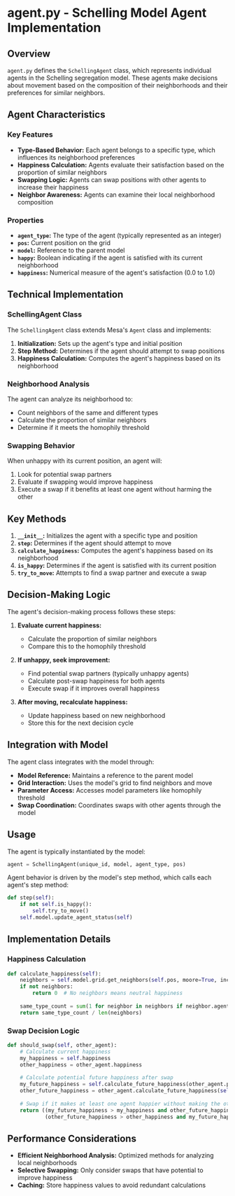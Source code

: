 # agent.py - Schelling Model Agent Implementation

## Overview

`agent.py` defines the `SchellingAgent` class, which represents individual agents in the Schelling segregation model. These agents make decisions about movement based on the composition of their neighborhoods and their preferences for similar neighbors.

## Agent Characteristics

### Key Features

- **Type-Based Behavior:** Each agent belongs to a specific type, which influences its neighborhood preferences
- **Happiness Calculation:** Agents evaluate their satisfaction based on the proportion of similar neighbors
- **Swapping Logic:** Agents can swap positions with other agents to increase their happiness
- **Neighbor Awareness:** Agents can examine their local neighborhood composition

### Properties

- **`agent_type`:** The type of the agent (typically represented as an integer)
- **`pos`:** Current position on the grid
- **`model`:** Reference to the parent model
- **`happy`:** Boolean indicating if the agent is satisfied with its current neighborhood
- **`happiness`:** Numerical measure of the agent's satisfaction (0.0 to 1.0)

## Technical Implementation

### SchellingAgent Class

The `SchellingAgent` class extends Mesa's `Agent` class and implements:

1. **Initialization:** Sets up the agent's type and initial position
2. **Step Method:** Determines if the agent should attempt to swap positions
3. **Happiness Calculation:** Computes the agent's happiness based on its neighborhood

### Neighborhood Analysis

The agent can analyze its neighborhood to:

- Count neighbors of the same and different types
- Calculate the proportion of similar neighbors
- Determine if it meets the homophily threshold

### Swapping Behavior

When unhappy with its current position, an agent will:

1. Look for potential swap partners
2. Evaluate if swapping would improve happiness
3. Execute a swap if it benefits at least one agent without harming the other

## Key Methods

1. **`__init__`:** Initializes the agent with a specific type and position
2. **`step`:** Determines if the agent should attempt to move
3. **`calculate_happiness`:** Computes the agent's happiness based on its neighborhood
4. **`is_happy`:** Determines if the agent is satisfied with its current position
5. **`try_to_move`:** Attempts to find a swap partner and execute a swap

## Decision-Making Logic

The agent's decision-making process follows these steps:

1. **Evaluate current happiness:**
   - Calculate the proportion of similar neighbors
   - Compare this to the homophily threshold

2. **If unhappy, seek improvement:**
   - Find potential swap partners (typically unhappy agents)
   - Calculate post-swap happiness for both agents
   - Execute swap if it improves overall happiness

3. **After moving, recalculate happiness:**
   - Update happiness based on new neighborhood
   - Store this for the next decision cycle

## Integration with Model

The agent class integrates with the model through:

- **Model Reference:** Maintains a reference to the parent model
- **Grid Interaction:** Uses the model's grid to find neighbors and move
- **Parameter Access:** Accesses model parameters like homophily threshold
- **Swap Coordination:** Coordinates swaps with other agents through the model

## Usage

The agent is typically instantiated by the model:

```python
agent = SchellingAgent(unique_id, model, agent_type, pos)
```

Agent behavior is driven by the model's step method, which calls each agent's step method:

```python
def step(self):
    if not self.is_happy():
        self.try_to_move()
    self.model.update_agent_status(self)
```

## Implementation Details

### Happiness Calculation

```python
def calculate_happiness(self):
    neighbors = self.model.grid.get_neighbors(self.pos, moore=True, include_center=False)
    if not neighbors:
        return 0  # No neighbors means neutral happiness
    
    same_type_count = sum(1 for neighbor in neighbors if neighbor.agent_type == self.agent_type)
    return same_type_count / len(neighbors)
```

### Swap Decision Logic

```python
def should_swap(self, other_agent):
    # Calculate current happiness
    my_happiness = self.happiness
    other_happiness = other_agent.happiness
    
    # Calculate potential future happiness after swap
    my_future_happiness = self.calculate_future_happiness(other_agent.pos)
    other_future_happiness = other_agent.calculate_future_happiness(self.pos)
    
    # Swap if it makes at least one agent happier without making the other unhappier
    return ((my_future_happiness > my_happiness and other_future_happiness >= other_happiness) or
            (other_future_happiness > other_happiness and my_future_happiness >= my_happiness))
```

## Performance Considerations

- **Efficient Neighborhood Analysis:** Optimized methods for analyzing local neighborhoods
- **Selective Swapping:** Only consider swaps that have potential to improve happiness
- **Caching:** Store happiness values to avoid redundant calculations
